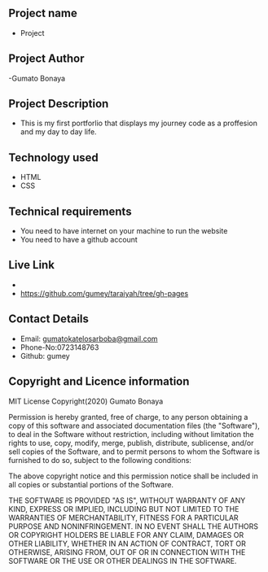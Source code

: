 
## Project name
- Project

 ## Project Author
  -Gumato Bonaya

 ## Project Description
 - This is my first portforlio that displays my journey code as a proffesion and my day to day life.

 ## Technology used
 - HTML
 - CSS

 ## Technical requirements
 * You need to have internet on your machine to run the website
 * You need to have a github account

 ## Live Link
  - 
  -  https://github.com/gumey/taraiyah/tree/gh-pages
 ## Contact Details
  - Email: gumatokatelosarboba@gmail.com
  - Phone-No:0723148763
  - Github: gumey
 ## Copyright and Licence information 
 MIT License
Copyright(2020) Gumato Bonaya

Permission is hereby granted, free of charge, to any person obtaining a copy
of this software and associated documentation files (the "Software"), to deal
in the Software without restriction, including without limitation the rights
to use, copy, modify, merge, publish, distribute, sublicense, and/or sell
copies of the Software, and to permit persons to whom the Software is
furnished to do so, subject to the following conditions:

The above copyright notice and this permission notice shall be included in all
copies or substantial portions of the Software.

THE SOFTWARE IS PROVIDED "AS IS", WITHOUT WARRANTY OF ANY KIND, EXPRESS OR
IMPLIED, INCLUDING BUT NOT LIMITED TO THE WARRANTIES OF MERCHANTABILITY,
FITNESS FOR A PARTICULAR PURPOSE AND NONINFRINGEMENT. IN NO EVENT SHALL THE
AUTHORS OR COPYRIGHT HOLDERS BE LIABLE FOR ANY CLAIM, DAMAGES OR OTHER
LIABILITY, WHETHER IN AN ACTION OF CONTRACT, TORT OR OTHERWISE, ARISING FROM,
OUT OF OR IN CONNECTION WITH THE SOFTWARE OR THE USE OR OTHER DEALINGS IN THE
SOFTWARE.
